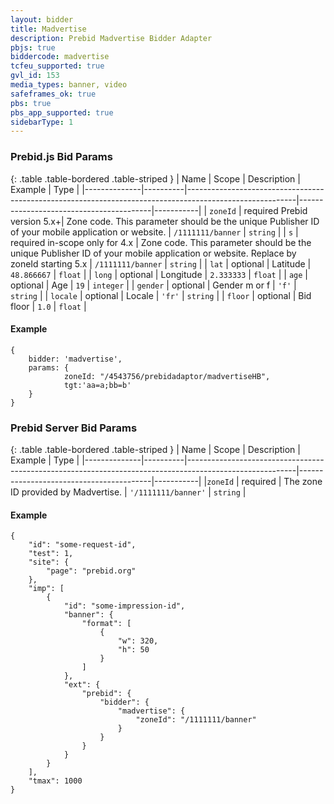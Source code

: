 ```yaml
---
layout: bidder
title: Madvertise
description: Prebid Madvertise Bidder Adapter
pbjs: true
biddercode: madvertise
tcfeu_supported: true
gvl_id: 153
media_types: banner, video
safeframes_ok: true
pbs: true
pbs_app_supported: true
sidebarType: 1
---
```


### Prebid.js Bid Params

{: .table .table-bordered .table-striped }
| Name         | Scope    | Description                                                                                             | Example                                 | Type      |
|--------------|----------|---------------------------------------------------------------------------------------------------------|-----------------------------------------|-----------|
| `zoneId`     | required Prebid version 5.x+| Zone code. This parameter should be the unique Publisher ID of your mobile application or website.      | `/1111111/banner`                       | `string`  |
| `s`          | required in-scope only for 4.x | Zone code. This parameter should be the unique Publisher ID of your mobile application or website. Replace by zoneId starting 5.x      | `/1111111/banner`                       | `string`  |
| `lat`        | optional | Latitude                                                                                                | `48.866667`                             | `float`   |
| `long`       | optional | Longitude                                                                                               | `2.333333`                              | `float`   |
| `age`        | optional | Age                                                                                                     | `19`                                    | `integer` |
| `gender`     | optional | Gender m or f                                                                                           | `'f'`                                   | `string`  |
| `locale`     | optional | Locale                                                                                                  | `'fr'`                                  | `string`  |
| `floor`      | optional | Bid floor                                                                                               | `1.0`                                   | `float`   |

#### Example

```
{
    bidder: 'madvertise',
    params: { 
            zoneId: "/4543756/prebidadaptor/madvertiseHB",
            tgt:'aa=a;bb=b'
    }
}
```

### Prebid Server Bid Params

{: .table .table-bordered .table-striped }
| Name         | Scope    | Description                                                                                             | Example                                 | Type      |
|--------------|----------|---------------------------------------------------------------------------------------------------------|-----------------------------------------|-----------|
|`zoneId`      | required | The zone ID provided by Madvertise.                                                                     | `'/1111111/banner'`                     | `string`  |

#### Example

```
{
    "id": "some-request-id",
    "test": 1,
    "site": {
        "page": "prebid.org"
    },
    "imp": [
        {
            "id": "some-impression-id",
            "banner": {
                "format": [
                    {
                        "w": 320,
                        "h": 50
                    }
                ]
            },
            "ext": {
                "prebid": {
                    "bidder": {
                        "madvertise": {
                            "zoneId": "/1111111/banner"
                        }
                    }
                }
            }
        }
    ],
    "tmax": 1000
}
```
